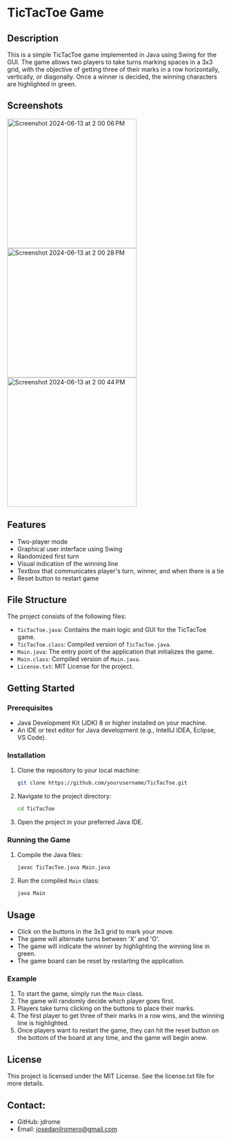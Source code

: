 # TicTacToe Game

## Description
This is a simple TicTacToe game implemented in Java using Swing for the GUI. The game allows two players to take turns marking spaces in a 3x3 grid, with the objective of getting three of their marks in a row horizontally, vertically, or diagonally. Once a winner is decided, the winning characters are highlighted in green.

## Screenshots
<img width="300" alt="Screenshot 2024-06-13 at 2 00 06 PM" src="https://github.com/jdrome/JavaTicTacToe/assets/127639707/9d246689-92d8-4cfa-af7d-404c8a17dfde">

<img width="300" alt="Screenshot 2024-06-13 at 2 00 28 PM" src="https://github.com/jdrome/JavaTicTacToe/assets/127639707/bdb6003e-7184-4d58-b977-e4adf2f272ba">

<img width="300" alt="Screenshot 2024-06-13 at 2 00 44 PM" src="https://github.com/jdrome/JavaTicTacToe/assets/127639707/28c36fec-5448-41d5-b2da-4ef98757715c">


## Features
- Two-player mode
- Graphical user interface using Swing
- Randomized first turn
- Visual indication of the winning line
- Textbox that communicates player's turn, winner, and when there is a tie
- Reset button to restart game

## File Structure
The project consists of the following files:
- `TicTacToe.java`: Contains the main logic and GUI for the TicTacToe game.
- `TicTacToe.class`: Compiled version of `TicTacToe.java`.
- `Main.java`: The entry point of the application that initializes the game.
- `Main.class`: Compiled version of `Main.java`.
- `License.txt`: MIT License for the project.

## Getting Started

### Prerequisites
- Java Development Kit (JDK) 8 or higher installed on your machine.
- An IDE or text editor for Java development (e.g., IntelliJ IDEA, Eclipse, VS Code).

### Installation
1. Clone the repository to your local machine:
    ```sh
    git clone https://github.com/yourusername/TicTacToe.git
    ```

2. Navigate to the project directory:
    ```sh
    cd TicTacToe
    ```

3. Open the project in your preferred Java IDE.

### Running the Game
1. Compile the Java files:
    ```sh
    javac TicTacToe.java Main.java
    ```

2. Run the compiled `Main` class:
    ```sh
    java Main
    ```

## Usage
- Click on the buttons in the 3x3 grid to mark your move.
- The game will alternate turns between 'X' and 'O'.
- The game will indicate the winner by highlighting the winning line in green.
- The game board can be reset by restarting the application.

### Example
1. To start the game, simply run the `Main` class.
2. The game will randomly decide which player goes first.
3. Players take turns clicking on the buttons to place their marks.
4. The first player to get three of their marks in a row wins, and the winning line is highlighted.
5. Once players want to restart the game, they can hit the reset button on the bottom of the board at any time, and the game will begin anew. 

## License
This project is licensed under the MIT License. See the license.txt file for more details.

## Contact:
- GitHub: jdrome
- Email: josedanilromero@gmail.com
